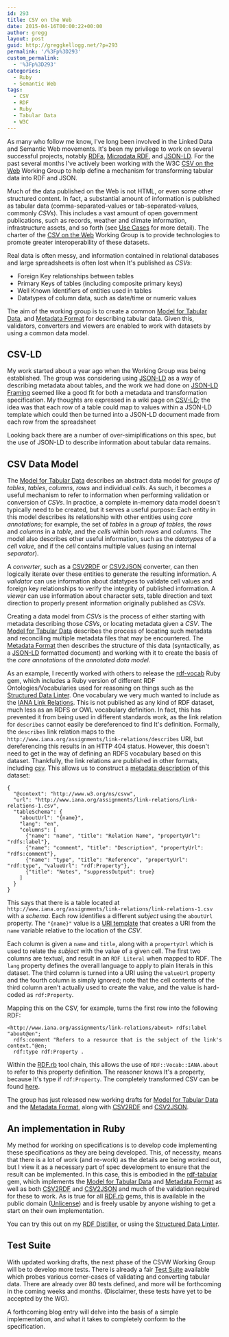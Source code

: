 ```yaml
---
id: 293
title: CSV on the Web
date: 2015-04-16T00:00:22+00:00
author: gregg
layout: post
guid: http://greggkellogg.net/?p=293
permalink: '/%3Fp%3D293'
custom_permalink:
  - '%3Fp%3D293'
categories:
  - Ruby
  - Semantic Web
tags:
  - CSV
  - RDF
  - Ruby
  - Tabular Data
  - W3C
---
```

As many who follow me know, I've long been involved in the Linked Data and Semantic Web movements. It's been my privilege to work on several successful projects, notably [RDFa](http://www.w3.org/TR/rdfa-core "HTML+RDFa 1.1"), [Microdata RDF](http://www.w3.org/TR/microdata-rdf "Microdata to RDF"), and [JSON-LD](http://www.w3.org/TR/json-ld "JSON-LD 1.0"). For the past several months I've actively been working with the W3C [CSV on the Web](http://www.w3.org/2013/csvw/wiki/Main_Page) Working Group to help define a mechanism for transforming tabular data into RDF and JSON.

Much of the data published on the Web is not HTML, or even some other structured content. In fact, a substantial amount of information is published as tabular data (comma-separated-values or tab-separated-values, commonly _CSVs_). This includes a vast amount of open government publications, such as records, weather and climate information, infrastructure assets, and so forth (see [Use Cases](http://www.w3.org/TR/csvw-ucr/) for more detail). The charter of the [CSV on the Web](http://www.w3.org/2013/csvw/wiki/Main_Page) Working Group is to provide technologies to promote greater interoperability of these datasets.

Real data is often messy, and information contained in relational databases and large spreadsheets is often lost when It's published as _CSVs_:

  * Foreign Key relationships between tables
  * Primary Keys of tables (including composite primary keys)
  * Well Known Identifiers of entities used in tables
  * Datatypes of column data, such as date/time or numeric values

The aim of the working group is to create a common [Model for Tabular Data](http://www.w3.org/TR/tabular-data-model/ "Model for Tabular Data and Metadata on the Web"), and [Metadata Format](http://www.w3.org/TR/tabular-metadata/ "Metadata Vocabulary for Tabular Data") for describing tabular data. Given this, validators, converters and viewers are enabled to work with datasets by using a common data model.

## CSV-LD

My work started about a year ago when the Working Group was being established. The group was considering using [JSON-LD](http://www.w3.org/TR/json-ld "JSON-LD 1.0") as a way of describing metadata about tables, and the work we had done on [JSON-LD Framing](http://json-ld.org/spec/latest/json-ld-framing/) seemed like a good fit for both a metadata and transformation specification. My thoughts are expressed in a wiki page on [CSV-LD](https://www.w3.org/2013/csvw/wiki/CSV-LD); the idea was that each row of a table could map to values within a JSON-LD template which could then be turned into a JSON-LD document made from each row from the spreadsheet

Looking back there are a number of over-simiplifications on this spec, but the use of JSON-LD to describe information about tabular data remains.

## CSV Data Model

The [Model for Tabular Data](http://www.w3.org/TR/tabular-data-model/ "Model for Tabular Data and Metadata on the Web") describes an abstract data model for _groups of tables_, _tables_, _columns_, _rows_ and individual _cells_. As such, it becomes a useful mechanism to refer to information when performing validation or conversion of _CSVs_. In practice, a complete in-memory data model doesn't typically need to be created, but it serves a useful purpose: Each entity in this model describes its relationship with other entities using _core annotations_; for example, the set of _tables_ in a _group of tables_, the _rows_ and _columns_ in a _table_, and the _cells_ within both _rows_ and _columns_. The model also describes other useful information, such as the _datatypes_ of a _cell value_, and if the _cell_ contains multiple values (using an internal _separator_).

A _converter_, such as a [CSV2RDF](http://w3c.github.io/csvw/csv2rdf/ "Generating RDF from Tabular Data on the Web") or [CSV2JSON](http://w3c.github.io/csvw/csv2json/ "Generating JSON from Tabular Data on the Web") converter, can then logically iterate over these entities to generate the resulting information. A _validator_ can use information about datatypes to validate cell values and foreign key relationships to verify the integrity of published information. A _viewer_ can use information about character sets, table direction and text direction to properly present information originally published as _CSVs_.

Creating a data model from _CSVs_ is the process of either starting with metadata describing those _CSVs_, or locating metadata given a _CSV_. The [Model for Tabular Data](http://www.w3.org/TR/tabular-data-model/ "Model for Tabular Data and Metadata on the Web") describes the process of locating such metadata and reconciling multiple metadata files that may be encountered. The [Metadata Format](http://www.w3.org/TR/tabular-metadata/ "Metadata Vocabulary for Tabular Data") then describes the structure of this data (syntactically, as a [JSON-LD](http://www.w3.org/TR/json-ld "JSON-LD 1.0") formatted document) and working with it to create the basis of the _core annotations_ of the _annotated data model_.

As an example, I recently worked with others to release the [rdf-vocab](http://rubygems.org/gems/rdf-vocab) Ruby gem, which includes a Ruby version of different RDF Ontologies/Vocabularies used for reasoning on things such as the [Structured Data Linter](http://linter.structured-data.org/). One vocabulary we very much wanted to include as the [IANA Link Relations](http://www.iana.org/assignments/link-relations/link-relations.xhtml). This is not published as any kind of RDF dataset, much less as an RDFS or OWL vocabulary definition. In fact, this has prevented it from being used in different standards work, as the link relation for `describes` cannot easily be dereferenced to find It's definition. Formally, the `describes` link relation maps to the `http://www.iana.org/assignments/link-relations/describes` URI, but dereferencing this results in an HTTP 404 status. However, this doesn't need to get in the way of defining an RDFS vocabulary based on this dataset. Thankfully, the link relations are published in other formats, including [csv](http://www.iana.org/assignments/link-relations/link-relations-1.csv). This allows us to construct a [metadata description](https://github.com/ruby-rdf/rdf-vocab/blob/develop/etc/iana-metadata.json) of this dataset:

    {
      "@context": "http://www.w3.org/ns/csvw",
      "url": "http://www.iana.org/assignments/link-relations/link-relations-1.csv",
      "tableSchema": {
        "aboutUrl": "{name}",
        "lang": "en",
        "columns": [
          {"name": "name", "title": "Relation Name", "propertyUrl": "rdfs:label"},
          {"name": "comment", "title": "Description", "propertyUrl": "rdfs:comment"},
          {"name": "type", "title": "Reference", "propertyUrl": "rdf:type", "valueUrl": "rdf:Property"},
          {"title": "Notes", "suppressOutput": true}
        ]
      }
    }
    

This says that there is a table located at `http://www.iana.org/assignments/link-relations/link-relations-1.csv` with a _schema_. Each row identifies a different _subject_ using the `aboutUrl` property. The `"{name}"` value is a [URI template](https://tools.ietf.org/html/rfc6570) that creates a URI from the `name` variable relative to the location of the _CSV_.

Each column is given a `name` and `title`, along with a `propertyUrl` which is used to relate the _subject_ with the value of a given cell. The first two columns are textual, and result in an `RDF Literal` when mapped to RDF. The `lang` property defines the overall language to apply to plain literals in this dataset. The third column is turned into a URI using the `valueUrl` property and the fourth column is simply ignored; note that the cell contents of the third column aren't actually used to create the value, and the value is hard-coded as `rdf:Property`.

Mapping this on the CSV, for example, turns the first row into the following RDF:

    <http://www.iana.org/assignments/link-relations/about> rdfs:label "about@en";
      rdfs:comment "Refers to a resource that is the subject of the link's context."@en;
      rdf:type rdf:Property .
    

Within the [RDF.rb](http://rdf.rubyforge.org/) tool chain, this allows the use of `RDF::Vocab::IANA.about` to refer to this property definition. The reasoner knows It's a property, because It's type if `rdf:Property`. The completely transformed CSV can be found [here](https://raw.githubusercontent.com/ruby-rdf/rdf-vocab/develop/etc/iana.ttl).

The group has just released new working drafts for [Model for Tabular Data](http://www.w3.org/TR/tabular-data-model/ "Model for Tabular Data and Metadata on the Web") and the [Metadata Format](http://www.w3.org/TR/tabular-metadata/ "Metadata Vocabulary for Tabular Data"), along with [CSV2RDF](http://w3c.github.io/csvw/csv2rdf/ "Generating RDF from Tabular Data on the Web") and [CSV2JSON](http://w3c.github.io/csvw/csv2json/ "Generating JSON from Tabular Data on the Web").

## An implementation in Ruby

My method for working on specifications is to develop code implementing these specifications as they are being developed. This, of necessity, means that there is a lot of work (and re-work) as the details are being worked out, but I view it as a necessary part of spec development to ensure that the result can be implemented. In this case, this is embodied in the [rdf-tabular](http://rubygems.org/gems/rdf-tabular) gem, which implements the [Model for Tabular Data](http://www.w3.org/TR/tabular-data-model/ "Model for Tabular Data and Metadata on the Web") and [Metadata Format](http://www.w3.org/TR/tabular-metadata/ "Metadata Vocabulary for Tabular Data") as well as both [CSV2RDF](http://w3c.github.io/csvw/csv2rdf/ "Generating RDF from Tabular Data on the Web") and [CSV2JSON](http://w3c.github.io/csvw/csv2json/ "Generating JSON from Tabular Data on the Web") and much of the validation required for these to work. As is true for all [RDF.rb](http://rdf.rubyforge.org/) gems, this is available in the public domain ([Unlicense](http://unlicense.org)) and is freely usable by anyone wishing to get a start on their own implementation.

You can try this out on my [RDF Distiller](http://rdf.greggkellogg.net/distiller), or using the [Structured Data Linter](http://linter.structured-data.org/).

## Test Suite

With updated working drafts, the next phase of the CSVW Working Group will be to develop more tests. There is already a fair [Test Suite](http://w3c.github.io/csvw/tests/) available which probes various corner-cases of validating and converting tabular data. There are already over 80 tests defined, and more will be forthcoming in the coming weeks and months. (Disclaimer, these tests have yet to be accepted by the WG).

A forthcoming blog entry will delve into the basis of a simple implementation, and what it takes to completely conform to the specification.